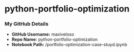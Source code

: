 # python-portfolio-optimization

### My GitHub Details
- **GitHub Username:** maxiveloso
- **Repo Name:** python-portfolio-optimization
- **Notebook Path:** /portfolio-optimization-case-stuyd.ipynb
